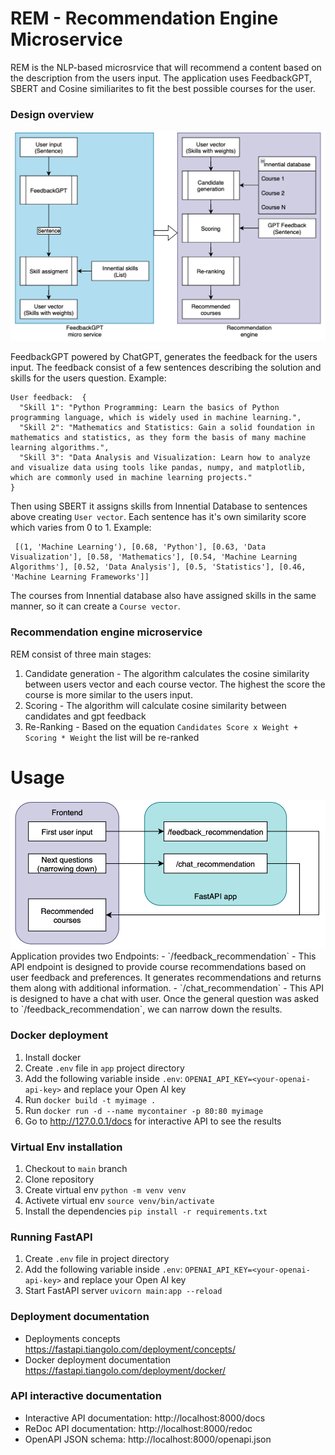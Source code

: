 # REM - Recommendation Engine Microservice
REM is the NLP-based microsrvice that will recommend a content based on the description from the users input. The application uses FeedbackGPT, SBERT and Cosine similiarites to fit the best possible courses for the user.

### Design overview
<img src="https://github.com/Innential/Content-Recommendation-Microservice/blob/main/app/Data/design.jpg" width="800"/>

FeedbackGPT powered by ChatGPT, generates the feedback for the users input. The feedback consist of a few sentences describing the solution and skills for the users question. Example:
```
User feedback:  {
  "Skill 1": "Python Programming: Learn the basics of Python programming language, which is widely used in machine learning.",
  "Skill 2": "Mathematics and Statistics: Gain a solid foundation in mathematics and statistics, as they form the basis of many machine learning algorithms.",
  "Skill 3": "Data Analysis and Visualization: Learn how to analyze and visualize data using tools like pandas, numpy, and matplotlib, which are commonly used in machine learning projects."
}
```
Then using SBERT it assigns skills from Innential Database to sentences above creating `User vector`. Each sentence has it's own similarity score which varies from 0 to 1. Example:
```
 [(1, 'Machine Learning'), [0.68, 'Python'], [0.63, 'Data Visualization'], [0.58, 'Mathematics'], [0.54, 'Machine Learning Algorithms'], [0.52, 'Data Analysis'], [0.5, 'Statistics'], [0.46, 'Machine Learning Frameworks']]
``` 
The courses from Innential database also have assigned skills in the same manner, so it can create a `Course vector`.

### Recommendation engine microservice
REM consist of three main stages:
1. Candidate generation - The algorithm calculates the cosine similarity between users vector and each course vector. The highest the score the course is more similar to the users input.
2. Scoring - The algorithm will calculate cosine similarity between candidates and gpt feedback
3. Re-Ranking - Based on the equation `Candidates Score x Weight + Scoring * Weight` the list will be re-ranked

# Usage
<img src="https://github.com/Innential/Content-Recommendation-Microservice/blob/main/app/Data/usage.jpg" width="600"/>
Application provides two Endpoints:
- `/feedback_recommendation` - This API endpoint is designed to provide course recommendations based on user feedback and preferences. It generates recommendations and returns them along with additional information.
- `/chat_recommendation` - This API is designed to have a chat with user. Once the general question was asked to `/feedback_recommendation`, we can narrow down the results.


### Docker deployment
1. Install docker 
2. Create `.env` file in `app` project directory
3. Add the following variable inside `.env`: `OPENAI_API_KEY=<your-openai-api-key>` and replace your Open AI key
4. Run `docker build -t myimage .`
5. Run `docker run -d --name mycontainer -p 80:80 myimage`
7. Go to http://127.0.0.1/docs for interactive API to see the results

### Virtual Env installation
1. Checkout to `main` branch
2. Clone repository
3. Create virtual env ```python -m venv venv```
4. Activete virtual env ```source venv/bin/activate```
5. Install the dependencies ```pip install -r requirements.txt```

### Running FastAPI
1. Create `.env` file in project directory
2. Add the following variable inside `.env`: `OPENAI_API_KEY=<your-openai-api-key>` and replace your Open AI key
3. Start FastAPI server `uvicorn main:app --reload`

### Deployment documentation
- Deployments concepts https://fastapi.tiangolo.com/deployment/concepts/
- Docker deployment documentation https://fastapi.tiangolo.com/deployment/docker/

### API interactive documentation
- Interactive API documentation: http://localhost:8000/docs
- ReDoc API documentation: http://localhost:8000/redoc
- OpenAPI JSON schema: http://localhost:8000/openapi.json


